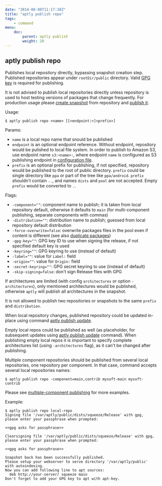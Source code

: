 ```yaml
---
date: "2014-08-08T11:17:38Z"
title: "aptly publish repo"
tags:
    - command
menu:
    doc:
        parent: aptly publish
        weight: 20
---
```


aptly publish repo
------------------

Publishes local repository directly, bypassing snapshot creation step.
Published repositories appear under `rootDir/public` directory. Valid
[GPG key](/doc/aptly/publish) is required for publishing.

<div class="alert alert-warning alert-note">It is not advised to publish local repositories directly unless
repository is used to host testing versions of packages that change
frequently. For production usage please <a href="/doc/aptly/snapshot/create/">create snapshot</a> from repository and
<a href="/doc/aptly/publish/snapshot/">publish it</a>.</div>

Usage:

    $ aptly publish repo <name> [[<endpoint:>]<prefix>]

Params:

-   `name` is a local repo name that snould be published
-   `endpoint` is an optional endpoint reference. Without endpoint,
    repository would be pulished to local file system. In order to
    publish to Amazon S3, use endpoint name `s3:<name>:`, where endpoint
    `name` is configured as S3 publishing endpoint in
    [configuration file](/doc/feature/s3).
-   `prefix` is an optional prefix for publishing, if not specified,
    repository would be published to the root of publiс directory.
    `prefix` could be single directory like `ppa` or part of the tree
    like `ppa/android`. `prefix` shouldn't contain `..`, and names
    `dists` and `pool` are not accepted. Empty `prefix` would be
    converted to `.`.

Flags:

-   `-component=""`: component name to publish; it is taken from local
    repository default, otherwise it defaults to `main` (for
    multi-component publishing, separate components with commas)
-   `-distribution=""`: distribution name to publish; guessed from local
    repository default distribution
-   `-force-overwrite=false`: overwrite packages files in the pool even
    if content is different (see also [duplicate packages](/doc/feature/duplicate/))
-   `-gpg-key=""`: GPG key ID to use when signing the release, if not
    specified default key is used
-   `-keyring=""`: GPG keyring to use (instead of default)
-   `-label=""`: value for `Label:` field
-   `-origin=""`: value for `Origin:` field
-   `-secret-keyring=""`: GPG secret keyring to use (instead of default)
-   `-skip-signing=false`: don't sign Release files with GPG

If architectures are limited (with config `architectures` or option
`-architectures`), only mentioned architectures would be published,
otherwise `aptly` will publish all architectures in the snapshot.

It is not allowed to publish two repositories or snapshots to the same
`prefix` and `distribution`.

When local repository changes, published repository could be updated
in-place using command [aptly publish update](/doc/aptly/publish/update/).

Empty local repos could be published as well (as placeholder, for
subsequent updates using [aptly publish update](/doc/aptly/publish/update/)
command). When publishing empty local repos it is important to specify
complete architectures list (using `-architectures` flag), as it can't
be changed after publishing.

Multiple component repositories should be published from several local
repositories, one repository per component. In that case, command
accepts several local repositories names:

    $ aptly publish repo -component=main,contrib mysoft-main mysoft-contrib

Please see [multiple-component publishing](/doc/feature/multiple/)
for more examples.

Example:

    $ aptly publish repo local-repo
    Signing file '/var/aptly/public/dists/squeeze/Release' with gpg, please enter your passphrase when prompted:

    <<gpg asks for passphrase>>

    Clearsigning file '/var/aptly/public/dists/squeeze/Release' with gpg, please enter your passphrase when prompted:

    <<gpg asks for passphrase>>

    Snapshot back has been successfully published.
    Please setup your webserver to serve directory '/var/aptly/public' with autoindexing.
    Now you can add following line to apt sources:
      deb http://your-server/ squeeze main
    Don't forget to add your GPG key to apt with apt-key.
